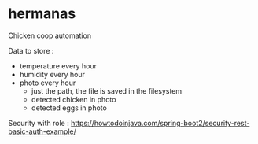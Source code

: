 # hermanas
Chicken coop automation

Data to store : 
* temperature every hour
* humidity every hour
* photo every hour 
    * just the path, the file is saved in the filesystem
    * detected chicken in photo
    * detected eggs in photo

Security with role : 
https://howtodoinjava.com/spring-boot2/security-rest-basic-auth-example/
